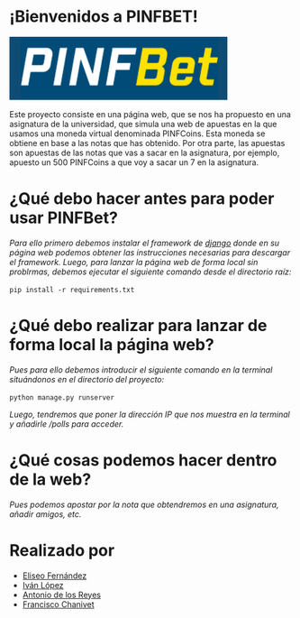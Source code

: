 # ¡Bienvenidos a PINFBET!

![alt text](https://github.com/Grupo22-PINF/PINFBet/blob/master/pictures/logo.png)

Este proyecto consiste en una página web, que se nos ha propuesto en una asignatura de la universidad, que simula una web de apuestas en la que usamos una moneda virtual denominada PINFCoins. Esta moneda se obtiene en base a las notas que has obtenido. Por otra parte, las apuestas son apuestas de las notas que vas a sacar en la asignatura, por ejemplo, apuesto un 500 PINFCoins a que voy a sacar un 7 en la asignatura.

# ¿Qué debo hacer antes para poder usar PINFBet?
_Para ello primero debemos instalar el framework de [django](https://www.djangoproject.com/download) donde en su página web podemos obtener las instrucciones necesarias para descargar el framework._
_Luego, para lanzar la página web de forma local sin problrmas, debemos ejecutar el siguiente comando desde el directorio raíz:_

  ``
  pip install -r requirements.txt
  ``
  
# ¿Qué debo realizar para lanzar de forma local la página web?
_Pues para ello debemos introducir el siguiente comando en la terminal situándonos en el directorio del proyecto:_

``
python manage.py runserver
``

_Luego, tendremos que poner la dirección IP que nos muestra en la terminal y añadirle /polls para acceder._

# ¿Qué cosas podemos hacer dentro de la web?
_Pues podemos apostar por la nota que obtendremos en una asignatura, añadir amigos, etc._

# Realizado por
  * [Eliseo Fernández](https://github.com/MijuZS)
  * [Iván López](https://github.com/PiroPlusPlus)
  * [Antonio de los Reyes](https://github.com/Renjian-Reyes)
  * [Francisco Chanivet](https://github.com/PaCoders)
